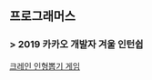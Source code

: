 ## 프로그래머스
### > 2019 카카오 개발자 겨울 인턴쉽
[크레인 인형뽑기 게임](https://programmers.co.kr/learn/courses/30/lessons/64061)
